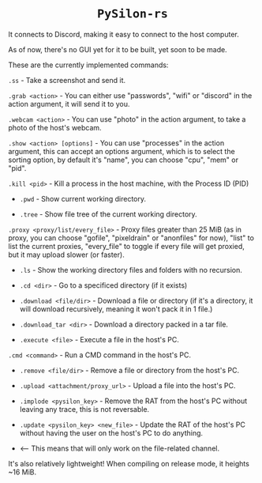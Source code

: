 <span align='center'>

# `PySilon-rs`

<span align='left'>

It connects to Discord, making it easy to connect to the host computer.

As of now, there's no GUI yet for it to be built, yet soon to be made.

These are the currently implemented commands:

`.ss` - Take a screenshot and send it.

`.grab <action>` - You can either use "passwords", "wifi" or "discord" in the action argument, it will send it to you.

`.webcam <action>` - You can use "photo" in the action argument, to take a photo of the host's webcam.

`.show <action> [options]` - You can use "processes" in the action argument, this can accept an options argument, which is to select the sorting option, by default it's "name", you can choose "cpu", "mem" or "pid".

`.kill <pid>` - Kill a process in the host machine, with the Process ID (PID)
* `.pwd` - Show current working directory.

* `.tree` - Show file tree of the current working directory.

`.proxy <proxy/list/every_file>` - Proxy files greater than 25 MiB (as in proxy, you can choose "gofile", "pixeldrain" or "anonfiles" for now), "list" to list the current proxies, "every_file" to toggle if every file will get proxied, but it may upload slower (or faster).

* `.ls` - Show the working directory files and folders with no recursion.

* `.cd <dir>` - Go to a specificed directory (if it exists)

* `.download <file/dir>` - Download a file or directory (if it's a directory, it will download recursively, meaning it won't pack it in 1 file.)

* `.download_tar <dir>` - Download a directory packed in a tar file.

* `.execute <file>` - Execute a file in the host's PC.

`.cmd <command>` - Run a CMD command in the host's PC.

* `.remove <file/dir>` - Remove a file or directory from the host's PC.

* `.upload <attachment/proxy_url>` - Upload a file into the host's PC.

* `.implode <pysilon_key>` - Remove the RAT from the host's PC without leaving any trace, this is not reversable.

* `.update <pysilon_key> <new_file>` - Update the RAT of the host's PC without having the user on the host's PC to do anything.

* <-- This means that will only work on the file-related channel.

It's also relatively lightweight!
When compiling on release mode, it heights ~16 MiB.